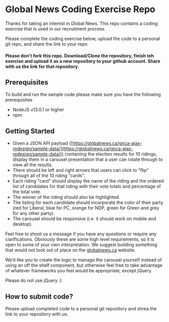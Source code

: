 # Global News Coding Exercise Repo

Thanks for taking an interest in Global News. This repo contains a coding exercise that is used in our recruitment process.

Please complete the coding exercise below, upload the code to a personal git repo, and share the link to your repo.

#### Please don't fork this repo. Download/Clone the repository, finish teh exercise and upload it as a new repository to your github account. Share with us the link for that repository.

## Prerequisites
To build and run the sample code please make sure you have the following prerequisites
- NodeJS v13.0.1 or higher
- npm

## Getting Started

- Given a JSON API payload ([https://globalnews.ca/gnca-ajax-redesign/sample-data/](https://globalnews.ca/gnca-ajax-redesign/sample-data/)) containing the election results for 10 ridings, display them in a carousel presentation that a user can rotate through to view all the results.
- There should be left and right arrows that users can click to "flip" through all of the 10 riding "cards".
- Each riding "card" should display the name of the riding and the ordered list of candidates for that riding with their vote totals and percentage of the total vote.
- The winner of the riding should also be highlighted.
- The listing for each candidate should incorporate the color of their party (red for Liberal, blue for PC, orange for NDP, green for Green and grey for any other party).
- The carousel should be responsive (i.e. it should work on mobile and desktop).

Feel free to shoot us a message if you have any questions or require any clarifications.  Obviously these are some high level requirements, so it is open to some of your own interpretation. We suggest building something that would not look out of place on the [globalnews.ca](https://globalnews.ca) website.

We’d like you to create the logic to manage the carousel yourself instead of using an off the shelf component, but otherwise feel free to take advantage of whatever frameworks you feel would be appropriate, except jQuery.

Please do not use jQuery :)

## How to submit code?
Please upload completed code to a personal git repository and shrea the link to your repository with us.